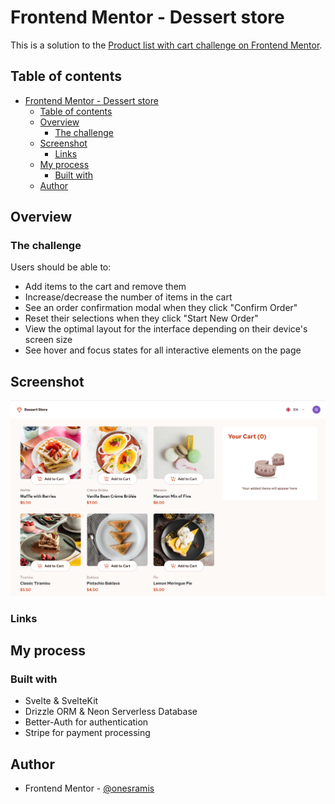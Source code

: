 # Frontend Mentor - Dessert store

This is a solution to the [Product list with cart challenge on Frontend Mentor](https://www.frontendmentor.io/challenges/product-list-with-cart-5MmqLVAp_d).

## Table of contents

- [Frontend Mentor - Dessert store](#frontend-mentor---dessert-store)
  - [Table of contents](#table-of-contents)
  - [Overview](#overview)
    - [The challenge](#the-challenge)
  - [Screenshot](#screenshot)
    - [Links](#links)
  - [My process](#my-process)
    - [Built with](#built-with)
  - [Author](#author)

## Overview

### The challenge

Users should be able to:

- Add items to the cart and remove them
- Increase/decrease the number of items in the cart
- See an order confirmation modal when they click "Confirm Order"
- Reset their selections when they click "Start New Order"
- View the optimal layout for the interface depending on their device's screen size
- See hover and focus states for all interactive elements on the page

## Screenshot

![Dessert-Store](./screenshot.png)

### Links

## My process

### Built with

- Svelte & SvelteKit
- Drizzle ORM & Neon Serverless Database
- Better-Auth for authentication
- Stripe for payment processing
  
## Author

- Frontend Mentor - [@onesramis](https://www.frontendmentor.io/profile/onesramis)
  